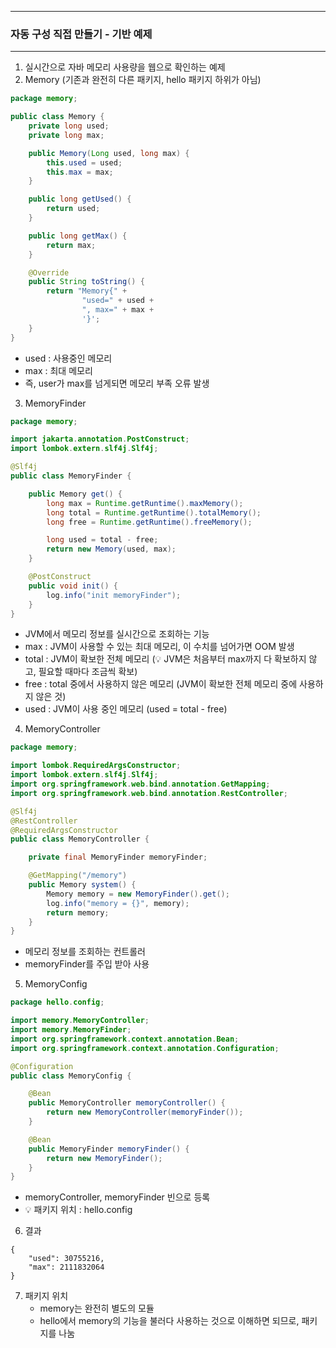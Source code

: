 -----
### 자동 구성 직접 만들기 - 기반 예제
-----
1. 실시간으로 자바 메모리 사용량을 웹으로 확인하는 예제
2. Memory (기존과 완전히 다른 패키지, hello 패키지 하위가 아님)
```java
package memory;

public class Memory {
    private long used;
    private long max;

    public Memory(Long used, long max) {
        this.used = used;
        this.max = max;
    }

    public long getUsed() {
        return used;
    }

    public long getMax() {
        return max;
    }

    @Override
    public String toString() {
        return "Memory{" +
                "used=" + used +
                ", max=" + max +
                '}';
    }
}
```
  - used : 사용중인 메모리
  - max : 최대 메모리
  - 즉, user가 max를 넘게되면 메모리 부족 오류 발생
    
3. MemoryFinder
```java
package memory;

import jakarta.annotation.PostConstruct;
import lombok.extern.slf4j.Slf4j;

@Slf4j
public class MemoryFinder {

    public Memory get() {
        long max = Runtime.getRuntime().maxMemory();
        long total = Runtime.getRuntime().totalMemory();
        long free = Runtime.getRuntime().freeMemory();

        long used = total - free;
        return new Memory(used, max);
    }

    @PostConstruct
    public void init() {
        log.info("init memoryFinder");
    }
}
```
  - JVM에서 메모리 정보를 실시간으로 조회하는 기능
  - max : JVM이 사용할 수 있는 최대 메모리, 이 수치를 넘어가면 OOM 발생
  - total : JVM이 확보한 전체 메모리 (💡 JVM은 처음부터 max까지 다 확보하지 않고, 필요할 때마다 조금씩 확보)
  - free : total 중에서 사용하지 않은 메모리 (JVM이 확보한 전체 메모리 중에 사용하지 않은 것)
  - used : JVM이 사용 중인 메모리 (used = total - free)
    
4. MemoryController
```java
package memory;

import lombok.RequiredArgsConstructor;
import lombok.extern.slf4j.Slf4j;
import org.springframework.web.bind.annotation.GetMapping;
import org.springframework.web.bind.annotation.RestController;

@Slf4j
@RestController
@RequiredArgsConstructor
public class MemoryController {

    private final MemoryFinder memoryFinder;

    @GetMapping("/memory")
    public Memory system() {
        Memory memory = new MemoryFinder().get();
        log.info("memory = {}", memory);
        return memory;
    }
}
```
   - 메모리 정보를 조회하는 컨트롤러
   - memoryFinder를 주입 받아 사용

5. MemoryConfig
```java
package hello.config;

import memory.MemoryController;
import memory.MemoryFinder;
import org.springframework.context.annotation.Bean;
import org.springframework.context.annotation.Configuration;

@Configuration
public class MemoryConfig {

    @Bean
    public MemoryController memoryController() {
        return new MemoryController(memoryFinder());
    }

    @Bean
    public MemoryFinder memoryFinder() {
        return new MemoryFinder();
    }
}
```
  - memoryController, memoryFinder 빈으로 등록
  - 💡 패키지 위치 : hello.config

6. 결과
```
{
    "used": 30755216,
    "max": 2111832064
}
```

7. 패키지 위치
   - memory는 완전히 별도의 모듈
   - hello에서 memory의 기능을 불러다 사용하는 것으로 이해하면 되므로, 패키지를 나눔
